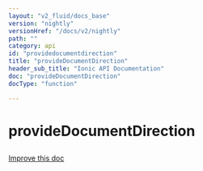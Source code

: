 ```yaml
---
layout: "v2_fluid/docs_base"
version: "nightly"
versionHref: "/docs/v2/nightly"
path: ""
category: api
id: "providedocumentdirection"
title: "provideDocumentDirection"
header_sub_title: "Ionic API Documentation"
doc: "provideDocumentDirection"
docType: "function"

---
```










<h1 class="api-title">
<a class="anchor" name="provide-document-direction" href="#provide-document-direction"></a>

provideDocumentDirection





</h1>

<a class="improve-v2-docs" href="http://github.com/driftyco/ionic/edit/master//src/module.ts#L180">
Improve this doc
</a>










<!-- @usage tag -->


<!-- @property tags -->



<!-- instance methods on the class -->




<!-- related link --><!-- end content block -->


<!-- end body block -->

